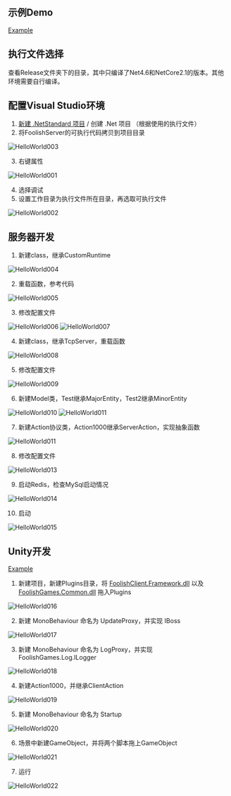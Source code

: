 ## 示例Demo
[Example](../../raw/main/Samples/GameServer/GameServer)
## 执行文件选择
查看Release文件夹下的目录，其中只编译了Net4.6和NetCore2.1的版本。其他环境需要自行编译。

## 配置Visual Studio环境

1. [新建 .NetStandard 项目](https://learn.microsoft.com/zh-cn/nuget/quickstart/create-and-publish-a-package-using-the-dotnet-cli) / 创建 .Net 项目 （根据使用的执行文件）
2. 将FoolishServer的可执行代码拷贝到项目目录

![HelloWorld003](../../raw/main/Documents/Images/HelloWorld003.jpg)

3. 右键属性

![HelloWorld001](../../raw/main/Documents/Images/HelloWorld001.jpg)

4. 选择调试
5. 设置工作目录为执行文件所在目录，再选取可执行文件

![HelloWorld002](../../raw/main/Documents/Images/HelloWorld002.jpg)

## 服务器开发

1. 新建class，继承CustomRuntime

![HelloWorld004](../../raw/main/Documents/Images/HelloWorld004.jpg)

2. 重载函数，参考代码

![HelloWorld005](../../raw/main/Documents/Images/HelloWorld005.jpg)

3. 修改配置文件

![HelloWorld006](../../raw/main/Documents/Images/HelloWorld006.jpg)
![HelloWorld007](../../raw/main/Documents/Images/HelloWorld007.jpg)

4. 新建class，继承TcpServer，重载函数

![HelloWorld008](../../raw/main/Documents/Images/HelloWorld008.jpg)

5. 修改配置文件

![HelloWorld009](../../raw/main/Documents/Images/HelloWorld009.jpg)

6. 新建Model类，Test继承MajorEntity，Test2继承MinorEntity

![HelloWorld010](../../raw/main/Documents/Images/HelloWorld010.jpg)
![HelloWorld011](../../raw/main/Documents/Images/HelloWorld011.jpg)

7. 新建Action协议类，Action1000继承ServerAction，实现抽象函数

![HelloWorld011](../../raw/main/Documents/Images/HelloWorld012.jpg)

8. 修改配置文件

![HelloWorld013](../../raw/main/Documents/Images/HelloWorld013.jpg)

9. 启动Redis，检查MySql启动情况

![HelloWorld014](../../raw/main/Documents/Images/HelloWorld014.jpg)

10. 启动

![HelloWorld015](../../raw/main/Documents/Images/HelloWorld015.jpg)

## Unity开发
[Example](../../raw/main/Samples/Unity)

1. 新建项目，新建Plugins目录，将 [FoolishClient.Framework.dll](../../raw/main/Release/FoolishClient) 以及 [FoolishGames.Common.dll](../../raw/main/Release/FoolishClient) 拖入Plugins

![HelloWorld016](../../raw/main/Documents/Images/HelloWorld016.jpg)

2. 新建 MonoBehaviour 命名为 UpdateProxy，并实现 IBoss

![HelloWorld017](../../raw/main/Documents/Images/HelloWorld017.jpg)

3. 新建 MonoBehaviour 命名为 LogProxy，并实现 FoolishGames.Log.ILogger

![HelloWorld018](../../raw/main/Documents/Images/HelloWorld018.jpg)

4. 新建Action1000，并继承ClientAction

![HelloWorld019](../../raw/main/Documents/Images/HelloWorld019.jpg)

5. 新建 MonoBehaviour 命名为 Startup

![HelloWorld020](../../raw/main/Documents/Images/HelloWorld020.jpg)

6. 场景中新建GameObject，并将两个脚本拖上GameObject

![HelloWorld021](../../raw/main/Documents/Images/HelloWorld021.jpg)

7. 运行

![HelloWorld022](../../raw/main/Documents/Images/HelloWorld022.jpg)
